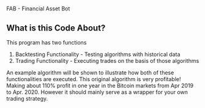 # 
FAB - Financial Asset Bot

## What is this Code About?
This program has two functions
1. Backtesting Functionality - Testing algorithms with historical data 
2. Trading Functionality - Executing trades on the basis of those algorithms

An example algorithm will be shown to illustrate how both of these functionalities are executed. This original algorithm is very profitable! Making about 110% profit in one year in the Bitcoin markets from Apr 2019 to Apr. 2020. However it should mainly serve as a wrapper for your own trading strategy.
